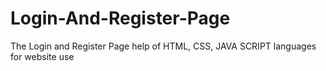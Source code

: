 # Login-And-Register-Page
The Login and Register Page help of HTML, CSS, JAVA SCRIPT languages for website use
